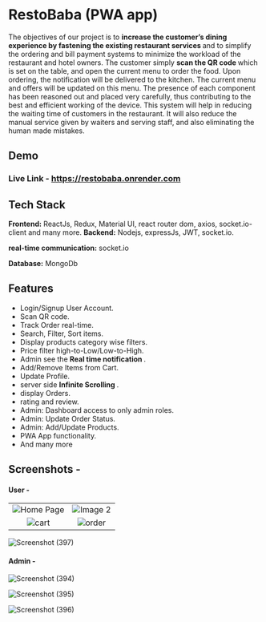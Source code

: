 
# RestoBaba (PWA app)

The objectives of our project is to <strong>increase the customer’s dining experience by fastening
the existing restaurant services </strong> and to simplify the ordering and bill payment systems to
minimize the workload of the restaurant and hotel owners. The customer simply
 <strong>scan the QR code </strong> which is set on the table, and open the current menu to order the
food. Upon ordering, the notification will be delivered to the kitchen. The current menu and
offers will be updated on this menu. The presence of each component has been reasoned out
and placed very carefully, thus contributing to the best and efficient working of the device.
This system will help in reducing the waiting time of customers in the restaurant. It will
also reduce the manual service given by waiters and serving staff, and also eliminating the
human made mistakes.

## Demo 
### Live Link - https://restobaba.onrender.com

## Tech Stack
**Frontend:**
    ReactJs, Redux, Material UI, react router dom, axios, socket.io-client and many more.
**Backend:**
    Nodejs, expressJs, JWT, socket.io.

**real-time communication:**
    socket.io

**Database:**
    MongoDb

## Features
- Login/Signup User Account.
- Scan QR code.
- Track Order real-time.
- Search, Filter, Sort items.
- Display products category wise filters.
- Price filter high-to-Low/Low-to-High.
- Admin see the <strong> Real time notification </strong>.
- Add/Remove Items from Cart.
- Update Profile.
- server side <strong> Infinite Scrolling </strong>.
- display Orders.
- rating and review.
- Admin: Dashboard access to only admin roles.
- Admin: Update Order Status.
- Admin: Add/Update Products.
- PWA App functionality.
- And many more

## Screenshots - 

 #### User - 
<!--  Note - under development(In Progress). -->
 
<table>
  <tr>
    <td align="center"><img src="https://github.com/Kalpeshwani222/RestoBaba/assets/87923470/7051bd9e-82e4-4a02-9761-ba42fb5cd839" alt="Home Page"></td>
    <td align="center"><img src="https://github.com/Kalpeshwani222/RestoBaba/assets/87923470/c8645cfa-bf0b-4c3f-b445-787065c36d54" alt="Image 2" ></td>
  </tr>
  <tr style="margin-top:2rem;">
    <td align="center"><img src="https://github.com/Kalpeshwani222/RestoBaba/assets/87923470/6b6480c2-d003-40ca-93d1-b6938f051eb2" alt="cart"></td>
   <td align="center"><img src="https://github.com/Kalpeshwani222/RestoBaba/assets/87923470/d6646c4c-8364-4e4d-af1d-0b20b83446f6" alt="order"></td>
   <tr>
    

</table>

![Screenshot (397)](https://github.com/Kalpeshwani222/RestoBaba/assets/87923470/c5b6c36b-8012-48f2-a880-7e4c546ef670)

 #### Admin -
 
![Screenshot (394)](https://github.com/Kalpeshwani222/RestoBaba/assets/87923470/f2a86c6d-d995-4692-88f1-459471583ef2)

![Screenshot (395)](https://github.com/Kalpeshwani222/RestoBaba/assets/87923470/94c7146b-e656-4fc5-b733-ffc3eff100ee)

![Screenshot (396)](https://github.com/Kalpeshwani222/RestoBaba/assets/87923470/8fca6d99-b2ad-4816-85d9-0cc3748108c5)
